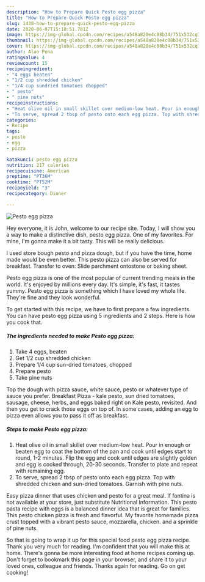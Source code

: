 ```yaml
---
description: "How to Prepare Quick Pesto egg pizza"
title: "How to Prepare Quick Pesto egg pizza"
slug: 1438-how-to-prepare-quick-pesto-egg-pizza
date: 2020-06-07T15:10:51.781Z
image: https://img-global.cpcdn.com/recipes/a548a820e4c08b34/751x532cq70/pesto-egg-pizza-recipe-main-photo.jpg
thumbnail: https://img-global.cpcdn.com/recipes/a548a820e4c08b34/751x532cq70/pesto-egg-pizza-recipe-main-photo.jpg
cover: https://img-global.cpcdn.com/recipes/a548a820e4c08b34/751x532cq70/pesto-egg-pizza-recipe-main-photo.jpg
author: Alan Pena
ratingvalue: 4
reviewcount: 15
recipeingredient:
- "4 eggs beaten"
- "1/2 cup shredded chicken"
- "1/4 cup sundried tomatoes chopped"
- " pesto"
- " pine nuts"
recipeinstructions:
- "Heat olive oil in small skillet over medium-low heat. Pour in enough or beaten egg to coat the bottom of the pan and cook until edges start to round, 1-2 minutes. Flip the egg and cook until edges are slightly golden and egg is cooked through, 20-30 seconds. Transfer to plate and repeat with remaining egg."
- "To serve, spread 2 tbsp of pesto onto each egg pizza. Top with shredded chicken and sun-dried tomatoes. Garnish with pine nuts."
categories:
- Recipe
tags:
- pesto
- egg
- pizza

katakunci: pesto egg pizza 
nutrition: 217 calories
recipecuisine: American
preptime: "PT36M"
cooktime: "PT52M"
recipeyield: "3"
recipecategory: Dinner

---
```



![Pesto egg pizza](https://img-global.cpcdn.com/recipes/a548a820e4c08b34/751x532cq70/pesto-egg-pizza-recipe-main-photo.jpg)

Hey everyone, it is John, welcome to our recipe site. Today, I will show you a way to make a distinctive dish, pesto egg pizza. One of my favorites. For mine, I'm gonna make it a bit tasty. This will be really delicious.

I used store bough pesto and pizza dough, but if you have the time, home made would be even better. This pesto pizza can also be served for breakfast. Transfer to oven: Slide parchment ontostone or baking sheet.

Pesto egg pizza is one of the most popular of current trending meals in the world. It's enjoyed by millions every day. It's simple, it's fast, it tastes yummy. Pesto egg pizza is something which I have loved my whole life. They're fine and they look wonderful.


To get started with this recipe, we have to first prepare a few ingredients. You can have pesto egg pizza using 5 ingredients and 2 steps. Here is how you cook that.

<!--inarticleads1-->

##### The ingredients needed to make Pesto egg pizza:

1. Take 4 eggs, beaten
1. Get 1/2 cup shredded chicken
1. Prepare 1/4 cup sun-dried tomatoes, chopped
1. Prepare  pesto
1. Take  pine nuts


Top the dough with pizza sauce, white sauce, pesto or whatever type of sauce you prefer. Breakfast Pizza - kale pesto, sun dried tomatoes, sausage, cheese, herbs, and eggs baked right on Kale pesto, revisited. And then you get to crack those eggs on top of. In some cases, adding an egg to pizza even allows you to pass it off as breakfast. 

<!--inarticleads2-->

##### Steps to make Pesto egg pizza:

1. Heat olive oil in small skillet over medium-low heat. Pour in enough or beaten egg to coat the bottom of the pan and cook until edges start to round, 1-2 minutes. Flip the egg and cook until edges are slightly golden and egg is cooked through, 20-30 seconds. Transfer to plate and repeat with remaining egg.
1. To serve, spread 2 tbsp of pesto onto each egg pizza. Top with shredded chicken and sun-dried tomatoes. Garnish with pine nuts.


Easy pizza dinner that uses chicken and pesto for a great meal. If fontina is not available at your store, just substitute Nutritional Information. This pesto pasta recipe with eggs is a balanced dinner idea that is great for families. This pesto chicken pizza is fresh and flavorful. My favorite homemade pizza crust topped with a vibrant pesto sauce, mozzarella, chicken. and a sprinkle of pine nuts. 

So that is going to wrap it up for this special food pesto egg pizza recipe. Thank you very much for reading. I'm confident that you will make this at home. There's gonna be more interesting food at home recipes coming up. Don't forget to bookmark this page in your browser, and share it to your loved ones, colleague and friends. Thanks again for reading. Go on get cooking!
